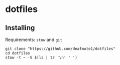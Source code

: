 # dotfiles

## Installing
Requirements: `stow` and `git`

```
git clone "https://github.com/deafmute1/dotfiles"
cd dotfiles 
stow -t ~ -S $(ls | tr '\n' ' ')
``` 
